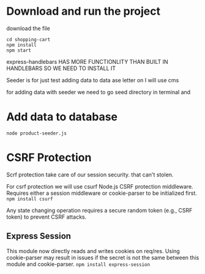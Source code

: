 # Download and run the project
download the file

```
cd shopping-cart
npm install
npm start
```



express-handlebars HAS MORE FUNCTIONLITY THAN BUILT IN HANDLEBARS
SO WE NEED TO INSTALL IT


Seeder is for just test 
adding data to data ase letter on I will use cms

for adding data with seeder we need to go seed directory in terminal
and 
# Add data to database 

```
node product-seeder.js
```

# CSRF Protection
Scrf protection take care of our session security. that can't stolen. 

For csrf protection we will use csurf
Node.js CSRF protection middleware.
Requires either a session middleware or cookie-parser to be initialized first.
```npm install csurf```

Any state changing operation requires a secure random token (e.g., CSRF token) to prevent CSRF attacks.

## Express Session
This module now directly reads and writes cookies on req/res. Using cookie-parser may result in issues if the secret is not the same between this module and cookie-parser.
```npm install express-session```


